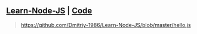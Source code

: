 <h2>
  <a href="https://dmitriy-1986.github.io/Learn-Node-JS/">Learn-Node-JS</a> | <a href="https://github.com/Dmitriy-1986/Learn-Node-JS/blob/master/index.html">Code</a>
</h2>

> https://github.com/Dmitriy-1986/Learn-Node-JS/blob/master/hello.js
